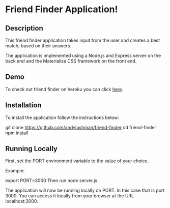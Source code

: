 Friend Finder Application!
===================

**Description**
----------


This friend finder application takes input from the user and creates a best match, based on their answers.

The application is implemented using a Node.js and Express server on the back end and the Materialize CSS framework on the front end.

**Demo**
----------


To check out friend finder on heroku you can click [here](https://sheltered-river-16158.herokuapp.com/).

**Installation**
----------


To install the application follow the instructions below:

git clone https://github.com/andylushman/friend-finder
cd friend-finder
npm install

**Running Locally**
------------

First, set the PORT environment variable to the value of your choice.

Example:

export PORT=3000
Then run node server.js

The application will now be running locally on PORT. In this case that is port 3000. You can access it locally from your browser at the URL localhost:3000.
